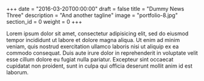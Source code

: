 +++
date = "2016-03-20T00:00:00"
draft = false
title = "Dummy News Three"
description = "And another tagline"
image = "portfolio-8.jpg"
section_id = 0
weight = 0
+++

Lorem ipsum dolor sit amet, consectetur adipisicing elit, sed do eiusmod
tempor incididunt ut labore et dolore magna aliqua. Ut enim ad minim veniam,
quis nostrud exercitation ullamco laboris nisi ut aliquip ex ea commodo
consequat. Duis aute irure dolor in reprehenderit in voluptate velit esse
cillum dolore eu fugiat nulla pariatur. Excepteur sint occaecat cupidatat non
proident, sunt in culpa qui officia deserunt mollit anim id est laborum.